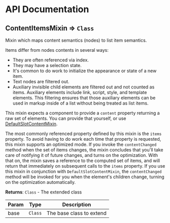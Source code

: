 # API Documentation
<a name="module_ContentItemsMixin"></a>

## ContentItemsMixin ⇒ <code>Class</code>
Mixin which maps content semantics (nodes) to list item semantics.

Items differ from nodes contents in several ways:

* They are often referenced via index.
* They may have a selection state.
* It's common to do work to initialize the appearance or state of a new
  item.
* Text nodes are filtered out.
* Auxiliary invisible child elements are filtered out and not counted as
  items. Auxiliary elements include link, script, style, and template
  elements. This filtering ensures that those auxiliary elements can be
  used in markup inside of a list without being treated as list items.

This mixin expects a component to provide a `content` property returning a
raw set of elements. You can provide that yourself, or use
[DefaultSlotContentMixin](DefaultSlotContentMixin).

The most commonly referenced property defined by this mixin is the `items`
property. To avoid having to do work each time that property is requested,
this mixin supports an optimized mode. If you invoke the `contentChanged`
method when the set of items changes, the mixin concludes that you'll take
care of notifying it of future changes, and turns on the optimization. With
that on, the mixin saves a reference to the computed set of items, and will
return that immediately on subsequent calls to the `items` property. If you
use this mixin in conjunction with `DefaultSlotContentMixin`, the
`contentChanged` method will be invoked for you when the element's children
change, turning on the optimization automatically.

**Returns**: <code>Class</code> - The extended class  

| Param | Type | Description |
| --- | --- | --- |
| base | <code>Class</code> | The base class to extend |

